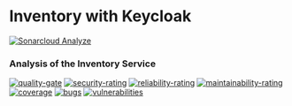 # Inventory with Keycloak

[![Sonarcloud Analyze][github-actions-sonarqube]][github-actions-url] 

[github-actions-sonarqube]: https://github.com/laminalfalah/inventory-service/actions/workflows/sonarqube.yml/badge.svg
[github-actions-url]: https://github.com/laminalfalah/inventory-service/actions

### Analysis of the Inventory Service
[![quality-gate][sonar-quality-gate]][sonar-url]
[![security-rating][sonar-security-rating]][sonar-url]
[![reliability-rating][sonar-reliability-rating]][sonar-url]
[![maintainability-rating][sonar-maintainability-rating]][sonar-url]
[![coverage][sonar-coverage]][sonar-url]
[![bugs][sonar-bugs]][sonar-url]
[![vulnerabilities][sonar-vulnerabilities]][sonar-url]

[sonar-url]: https://falah.petruk.ai:8002/dashboard?id=inventory-service
[sonar-security-rating]: https://falah.petruk.ai:8002/api/project_badges/measure?project=inventory-service&metric=security_rating&token=121c9c7a83fd0c6b798a87309ef63ac4f53087f8
[sonar-reliability-rating]: https://falah.petruk.ai:8002/api/project_badges/measure?project=inventory-service&metric=reliability_rating&token=121c9c7a83fd0c6b798a87309ef63ac4f53087f8
[sonar-maintainability-rating]: https://falah.petruk.ai:8002/api/project_badges/measure?project=inventory-service&metric=sqale_rating&token=121c9c7a83fd0c6b798a87309ef63ac4f53087f8
[sonar-quality-gate]: https://falah.petruk.ai:8002/api/project_badges/measure?project=inventory-service&metric=alert_status&token=121c9c7a83fd0c6b798a87309ef63ac4f53087f8
[sonar-coverage]: https://falah.petruk.ai:8002/api/project_badges/measure?project=inventory-service&metric=coverage&token=121c9c7a83fd0c6b798a87309ef63ac4f53087f8
[sonar-bugs]: https://falah.petruk.ai:8002/api/project_badges/measure?project=inventory-service&metric=bugs&token=121c9c7a83fd0c6b798a87309ef63ac4f53087f8
[sonar-vulnerabilities]: https://falah.petruk.ai:8002/api/project_badges/measure?project=inventory-service&metric=vulnerabilities&token=121c9c7a83fd0c6b798a87309ef63ac4f53087f8